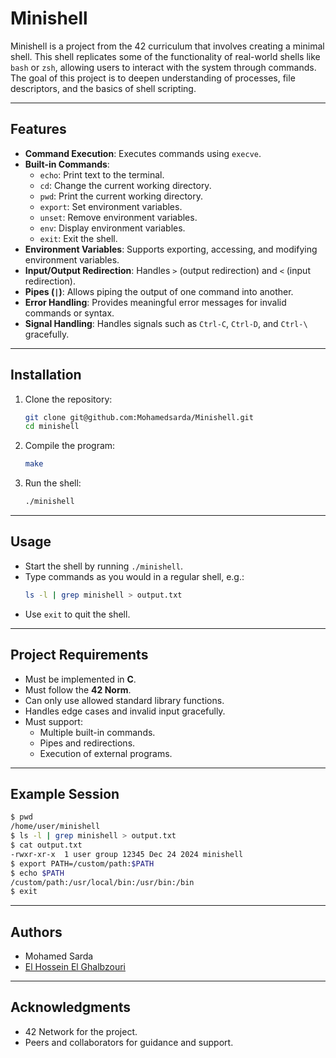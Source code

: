 # Minishell

Minishell is a project from the 42 curriculum that involves creating a minimal shell. This shell replicates some of the functionality of real-world shells like `bash` or `zsh`, allowing users to interact with the system through commands. The goal of this project is to deepen understanding of processes, file descriptors, and the basics of shell scripting.

---

## Features

- **Command Execution**: Executes commands using `execve`.
- **Built-in Commands**:
  - `echo`: Print text to the terminal.
  - `cd`: Change the current working directory.
  - `pwd`: Print the current working directory.
  - `export`: Set environment variables.
  - `unset`: Remove environment variables.
  - `env`: Display environment variables.
  - `exit`: Exit the shell.
- **Environment Variables**: Supports exporting, accessing, and modifying environment variables.
- **Input/Output Redirection**: Handles `>` (output redirection) and `<` (input redirection).
- **Pipes (`|`)**: Allows piping the output of one command into another.
- **Error Handling**: Provides meaningful error messages for invalid commands or syntax.
- **Signal Handling**: Handles signals such as `Ctrl-C`, `Ctrl-D`, and `Ctrl-\` gracefully.

---

## Installation

1. Clone the repository:
   ```bash
   git clone git@github.com:Mohamedsarda/Minishell.git
   cd minishell
   ```
2. Compile the program:
   ```bash
   make
   ```
3. Run the shell:
   ```bash
   ./minishell
   ```

---

## Usage

- Start the shell by running `./minishell`.
- Type commands as you would in a regular shell, e.g.:
  ```bash
  ls -l | grep minishell > output.txt
  ```
- Use `exit` to quit the shell.

---

## Project Requirements

- Must be implemented in **C**.
- Must follow the **42 Norm**.
- Can only use allowed standard library functions.
- Handles edge cases and invalid input gracefully.
- Must support:
  - Multiple built-in commands.
  - Pipes and redirections.
  - Execution of external programs.


---

## Example Session

```bash
$ pwd
/home/user/minishell
$ ls -l | grep minishell > output.txt
$ cat output.txt
-rwxr-xr-x  1 user group 12345 Dec 24 2024 minishell
$ export PATH=/custom/path:$PATH
$ echo $PATH
/custom/path:/usr/local/bin:/usr/bin:/bin
$ exit
```

---

## Authors

- Mohamed Sarda
- [El Hossein El Ghalbzouri](https://github.com/El-Hossein)

---

## Acknowledgments

- 42 Network for the project.
- Peers and collaborators for guidance and support.



